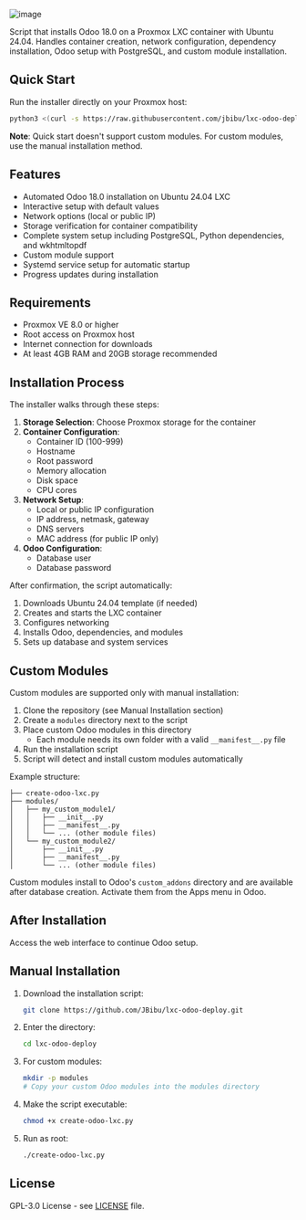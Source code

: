 ![image](https://github.com/user-attachments/assets/42b925c8-9780-47e6-9b85-4285ffe9dda7)

Script that installs Odoo 18.0 on a Proxmox LXC container with Ubuntu 24.04. Handles container creation, network configuration, dependency installation, Odoo setup with PostgreSQL, and custom module installation.

## Quick Start

Run the installer directly on your Proxmox host:

```bash
python3 <(curl -s https://raw.githubusercontent.com/jbibu/lxc-odoo-deploy/main/create-odoo-lxc.py)
```

**Note**: Quick start doesn't support custom modules. For custom modules, use the manual installation method.

## Features

- Automated Odoo 18.0 installation on Ubuntu 24.04 LXC
- Interactive setup with default values
- Network options (local or public IP)
- Storage verification for container compatibility
- Complete system setup including PostgreSQL, Python dependencies, and wkhtmltopdf
- Custom module support
- Systemd service setup for automatic startup
- Progress updates during installation

## Requirements

- Proxmox VE 8.0 or higher
- Root access on Proxmox host
- Internet connection for downloads
- At least 4GB RAM and 20GB storage recommended

## Installation Process

The installer walks through these steps:

1. **Storage Selection**: Choose Proxmox storage for the container
2. **Container Configuration**:
   - Container ID (100-999)
   - Hostname
   - Root password
   - Memory allocation
   - Disk space
   - CPU cores
3. **Network Setup**:
   - Local or public IP configuration
   - IP address, netmask, gateway
   - DNS servers
   - MAC address (for public IP only)
4. **Odoo Configuration**:
   - Database user
   - Database password

After confirmation, the script automatically:
1. Downloads Ubuntu 24.04 template (if needed)
2. Creates and starts the LXC container
3. Configures networking
4. Installs Odoo, dependencies, and modules
5. Sets up database and system services

## Custom Modules

Custom modules are supported only with manual installation:

1. Clone the repository (see Manual Installation section)
2. Create a `modules` directory next to the script
3. Place custom Odoo modules in this directory
   - Each module needs its own folder with a valid `__manifest__.py` file
4. Run the installation script
5. Script will detect and install custom modules automatically

Example structure:
```
├── create-odoo-lxc.py
├── modules/
│   ├── my_custom_module1/
│   │   ├── __init__.py
│   │   ├── __manifest__.py
│   │   └── ... (other module files)
│   └── my_custom_module2/
│       ├── __init__.py
│       ├── __manifest__.py
│       └── ... (other module files)
```

Custom modules install to Odoo's `custom_addons` directory and are available after database creation. Activate them from the Apps menu in Odoo.

## After Installation

Access the web interface to continue Odoo setup.

## Manual Installation

1. Download the installation script:
   ```bash
   git clone https://github.com/JBibu/lxc-odoo-deploy.git
   ```
   
2. Enter the directory:
   ```bash
   cd lxc-odoo-deploy
   ```

3. For custom modules:
   ```bash
   mkdir -p modules
   # Copy your custom Odoo modules into the modules directory
   ```

4. Make the script executable:
   ```bash
   chmod +x create-odoo-lxc.py
   ```

5. Run as root:
   ```bash
   ./create-odoo-lxc.py
   ```

## License

GPL-3.0 License - see [LICENSE](LICENSE) file.
